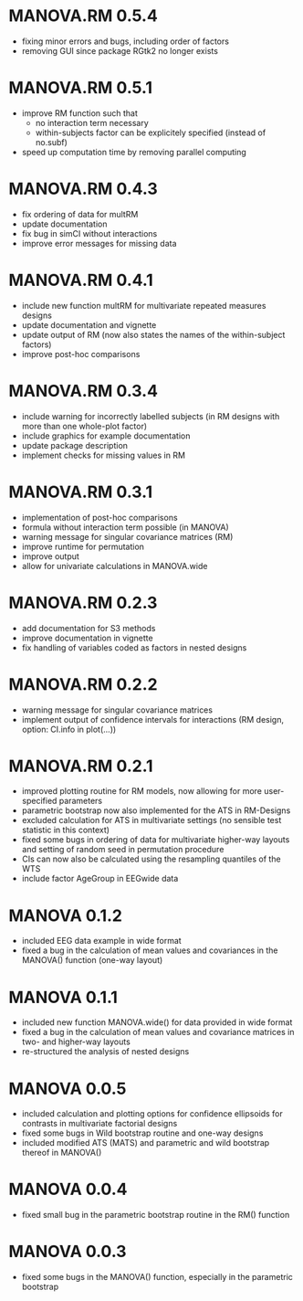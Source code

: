 # MANOVA.RM 0.5.4
* fixing minor errors and bugs, including order of factors
* removing GUI since package RGtk2 no longer exists

# MANOVA.RM 0.5.1
* improve RM function such that
  - no interaction term necessary
  - within-subjects factor can be explicitely specified (instead of no.subf)
* speed up computation time by removing parallel computing

# MANOVA.RM 0.4.3
* fix ordering of data for multRM
* update documentation
* fix bug in simCI without interactions
* improve error messages for missing data

# MANOVA.RM 0.4.1
* include new function multRM for multivariate repeated measures designs
* update documentation and vignette
* update output of RM (now also states the names of the within-subject factors)
* improve post-hoc comparisons

# MANOVA.RM 0.3.4
* include warning for incorrectly labelled subjects (in RM designs with more than one whole-plot factor)
* include graphics for example documentation
* update package description
* implement checks for missing values in RM

# MANOVA.RM 0.3.1
* implementation of post-hoc comparisons
* formula without interaction term possible (in MANOVA)
* warning message for singular covariance matrices (RM)
* improve runtime for permutation
* improve output
* allow for univariate calculations in MANOVA.wide

# MANOVA.RM 0.2.3
* add documentation for S3 methods
* improve documentation in vignette
* fix handling of variables coded as factors in nested designs

# MANOVA.RM 0.2.2
* warning message for singular covariance matrices
* implement output of confidence intervals for interactions (RM design, option: CI.info in plot(...))

# MANOVA.RM 0.2.1
* improved plotting routine for RM models, now allowing for more user-specified parameters
* parametric bootstrap now also implemented for the ATS in RM-Designs
* excluded calculation for ATS in multivariate settings (no sensible test statistic in this context)
* fixed some bugs in ordering of data for multivariate higher-way layouts
and setting of random seed in permutation procedure
* CIs can now also be calculated using the resampling quantiles of the WTS
* include factor AgeGroup in EEGwide data


# MANOVA 0.1.2
* included EEG data example in wide format
* fixed a bug in the calculation of mean values and covariances in the MANOVA() function (one-way layout)

# MANOVA 0.1.1
* included new function MANOVA.wide() for data provided in wide format
* fixed a bug in the calculation of mean values and covariance matrices in two- and higher-way layouts
* re-structured the analysis of nested designs

# MANOVA 0.0.5
* included calculation and plotting options for confidence ellipsoids for contrasts in multivariate factorial designs
* fixed some bugs in Wild bootstrap routine and one-way designs
* included modified ATS (MATS) and parametric and wild bootstrap thereof in MANOVA()

# MANOVA 0.0.4
* fixed small bug in the parametric bootstrap routine in the RM() function


# MANOVA 0.0.3
* fixed some bugs in the MANOVA() function, especially in the parametric bootstrap
